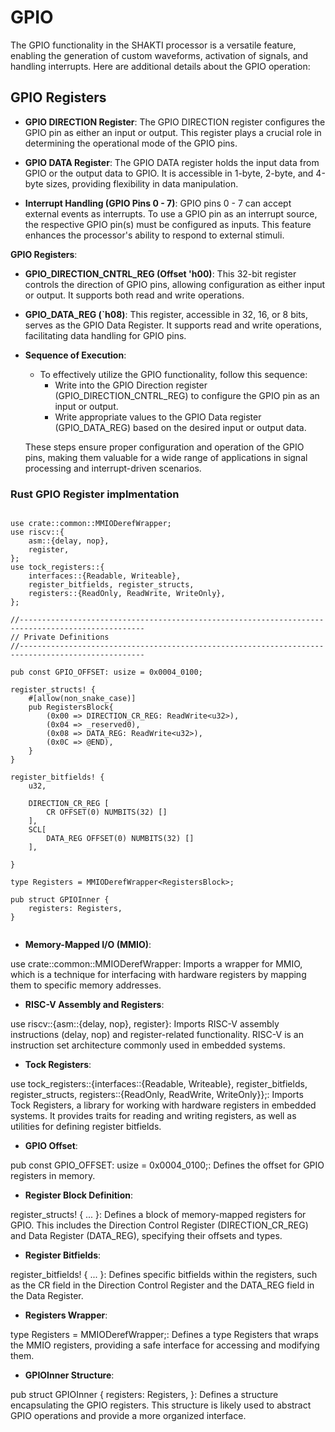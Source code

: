 # GPIO 

The GPIO functionality in the SHAKTI processor is a versatile feature, enabling the generation of custom waveforms, activation of signals, and handling interrupts. Here are additional details about the GPIO operation:
## GPIO Registers

- **GPIO DIRECTION Register**:
    The GPIO DIRECTION register configures the GPIO pin as either an input or output. This register plays a crucial role in determining the operational mode of the GPIO pins.

- **GPIO DATA Register**:
    The GPIO DATA register holds the input data from GPIO or the output data to GPIO. It is accessible in 1-byte, 2-byte, and 4-byte sizes, providing flexibility in data manipulation.

- **Interrupt Handling (GPIO Pins 0 - 7)**:
    GPIO pins 0 - 7 can accept external events as interrupts. To use a GPIO pin as an interrupt source, the respective GPIO pin(s) must be configured as inputs. This feature enhances the processor's ability to respond to external stimuli.

**GPIO Registers**:

- **GPIO_DIRECTION_CNTRL_REG (Offset 'h00)**:
    This 32-bit register controls the direction of GPIO pins, allowing configuration as either input or output. It supports both read and write operations.

- **GPIO_DATA_REG (`h08)**:
    This register, accessible in 32, 16, or 8 bits, serves as the GPIO Data Register. It supports read and write operations, facilitating data handling for GPIO pins.

- **Sequence of Execution**:

    - To effectively utilize the GPIO functionality, follow this sequence:
        - Write into the GPIO Direction register (GPIO_DIRECTION_CNTRL_REG) to configure the GPIO pin as an input or output.
        - Write appropriate values to the GPIO Data register (GPIO_DATA_REG) based on the desired input or output data.

    These steps ensure proper configuration and operation of the GPIO pins, making them valuable for a wide range of applications in signal processing and interrupt-driven scenarios.

### Rust GPIO Register implmentation ###

```

use crate::common::MMIODerefWrapper;
use riscv::{
    asm::{delay, nop},
    register,
};
use tock_registers::{
    interfaces::{Readable, Writeable},
    register_bitfields, register_structs,
    registers::{ReadOnly, ReadWrite, WriteOnly},
};

//--------------------------------------------------------------------------------------------------
// Private Definitions
//--------------------------------------------------------------------------------------------------

pub const GPIO_OFFSET: usize = 0x0004_0100;

register_structs! {
    #[allow(non_snake_case)]
    pub RegistersBlock{
        (0x00 => DIRECTION_CR_REG: ReadWrite<u32>),
        (0x04 => _reserved0),
        (0x08 => DATA_REG: ReadWrite<u32>),
        (0x0C => @END),
    }
}

register_bitfields! {
    u32,

    DIRECTION_CR_REG [
        CR OFFSET(0) NUMBITS(32) []
    ],
    SCL[
        DATA_REG OFFSET(0) NUMBITS(32) []
    ],

}

type Registers = MMIODerefWrapper<RegistersBlock>;

pub struct GPIOInner {
    registers: Registers,
}


```



- **Memory-Mapped I/O (MMIO)**:

use crate::common::MMIODerefWrapper: Imports a wrapper for MMIO, which is a technique for interfacing with hardware registers by mapping them to specific memory addresses.

- **RISC-V Assembly and Registers**:

use riscv::{asm::{delay, nop}, register}: Imports RISC-V assembly instructions (delay, nop) and register-related functionality. RISC-V is an instruction set architecture commonly used in embedded systems.

- **Tock Registers**:

use tock_registers::{interfaces::{Readable, Writeable}, register_bitfields, register_structs, registers::{ReadOnly, ReadWrite, WriteOnly}};: Imports Tock Registers, a library for working with hardware registers in embedded systems. It provides traits for reading and writing registers, as well as utilities for defining register bitfields.

- **GPIO Offset**:

pub const GPIO_OFFSET: usize = 0x0004_0100;: Defines the offset for GPIO registers in memory.

- **Register Block Definition**:

register_structs! { ... }: Defines a block of memory-mapped registers for GPIO. This includes the Direction Control Register (DIRECTION_CR_REG) and Data Register (DATA_REG), specifying their offsets and types.

- **Register Bitfields**:

register_bitfields! { ... }: Defines specific bitfields within the registers, such as the CR field in the Direction Control Register and the DATA_REG field in the Data Register.

- **Registers Wrapper**:

type Registers = MMIODerefWrapper<RegistersBlock>;: Defines a type Registers that wraps the MMIO registers, providing a safe interface for accessing and modifying them.

- **GPIOInner Structure**:

pub struct GPIOInner { registers: Registers, }: Defines a structure encapsulating the GPIO registers. This structure is likely used to abstract GPIO operations and provide a more organized interface.